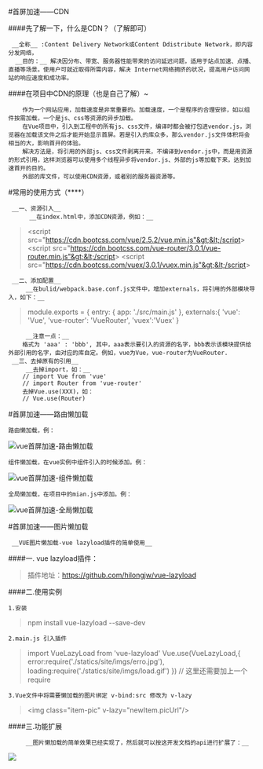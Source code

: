 #首屏加速——CDN

####先了解一下，什么是CDN？（了解即可）

     __全称__ :Content Delivery Network或Content Ddistribute Network，即内容分发网络，
      __目的：__ 解决因分布、带宽、服务器性能带来的访问延迟问题，适用于站点加速、点播、直播等场景。使用户可就近取得所需内容，解决 Internet网络拥挤的状况，提高用户访问网站的响应速度和成功率。
####在项目中CDN的原理（也是自己了解）~

        作为一个网站应用，加载速度是非常重要的。加载速度，一个是程序的合理安排，如以组件按需加载，一个是js、css等资源的异步加载。
        在Vue项目中，引入到工程中的所有js、css文件，编译时都会被打包进vendor.js，浏览器在加载该文件之后才能开始显示首屏。若是引入的库众多，那么vendor.js文件体积将会相当的大，影响首开的体验。
        解决方法是，将引用的外部js、css文件剥离开来，不编译到vendor.js中，而是用资源的形式引用，这样浏览器可以使用多个线程异步将vendor.js、外部的js等加载下来，达到加速首开的目的。
        外部的库文件，可以使用CDN资源，或者别的服务器资源等。
#常用的使用方式（****）

     __一、资源引入__ 
          __在index.html中，添加CDN资源，例如：__ 

>&lt;script src="https://cdn.bootcss.com/vue/2.5.2/vue.min.js"&gt;&lt;/script&gt;
>&lt;script src="https://cdn.bootcss.com/vue-router/3.0.1/vue-router.min.js"&gt;&lt;/script&gt;
>&lt;script src="https://cdn.bootcss.com/vuex/3.0.1/vuex.min.js"&gt;&lt;/script&gt;

     __二、添加配置__ 
         __在bulid/webpack.base.conf.js文件中，增加externals，将引用的外部模块导入，如下：__ 

>module.exports = {
>   entry: {
>            app: './src/main.js'
>   },
>   externals:{
>            'vue': 'Vue',
>            'vue-router': 'VueRouter',
>            'vuex':'Vuex'
>       }

         __注意一点：__ 
        格式为 'aaa' : 'bbb', 其中，aaa表示要引入的资源的名字，bbb表示该模块提供给外部引用的名字，由对应的库自定。例如，vue为Vue，vue-router为VueRouter.
     __三、去掉原有的引用__ 
         __去掉import，如：__ 
        // import Vue from 'vue'
        // import Router from 'vue-router'
        去掉Vue.use(XXX)，如：
        // Vue.use(Router)
#首屏加速——路由懒加载

    路由懒加载，例：


![vue首屏加速-路由懒加载](D:\myLearnHistory\常用工具和框架\vue\vue首屏加速-路由懒加载.png)




    组件懒加载，在vue实例中组件引入的时候添加。例：


![vue首屏加速-组件懒加载](D:\myLearnHistory\常用工具和框架\vue\vue首屏加速-组件懒加载.png)



    全局懒加载，在项目中的mian.js中添加。例：


![vue首屏加速-全局懒加载](D:\myLearnHistory\常用工具和框架\vue\vue首屏加速-全局懒加载.png)




#首屏加速——图片懒加载

     __VUE图片懒加载-vue lazyload插件的简单使用__ 
####一. vue lazyload插件：


>插件地址：https://github.com/hilongjw/vue-lazyload

####二.使用实例

    1.安装

>npm install vue-lazyload --save-dev

    2.main.js 引入插件

>import VueLazyLoad from 'vue-lazyload'
>  Vue.use(VueLazyLoad,{
>      error:require('./statics/site/imgs/erro.jpg'),
>      loading:require('./statics/site/imgs/load.gif')
>  })
>// 这里还需要加上一个 require

    3.Vue文件中将需要懒加载的图片绑定 v-bind:src 修改为 v-lazy

>&lt;img class="item-pic" v-lazy="newItem.picUrl"/&gt;

####三.功能扩展

         __图片懒加载的简单效果已经实现了，然后就可以按这开发文档的api进行扩展了：__ 

![](C:\Users\dell\Desktop\学习文档\vue首屏加速-功能扩展api文档.png)

